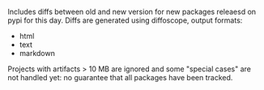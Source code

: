 Includes diffs between old and new version for new packages releaesd on 
pypi for this day. Diffs are generated using diffoscope, output formats:

 * html
 * text
 * markdown

Projects with artifacts > 10 MB are ignored and some "special cases" are not
handled yet: no guarantee that all packages have been tracked.

